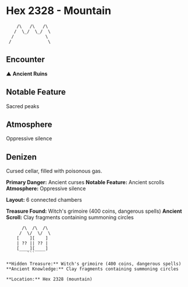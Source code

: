 # Hex 2328 - Mountain
```
    /\   /\   /\
   /  \_/  \_/  \
  /            \
 /              \
```

## Encounter

▲ **Ancient Ruins**

## Notable Feature

Sacred peaks

## Atmosphere

Oppressive silence

## Denizen

Cursed cellar, filled with poisonous gas.

**Primary Danger:** Ancient curses
**Notable Feature:** Ancient scrolls
**Atmosphere:** Oppressive silence

**Layout:** 6 connected chambers

**Treasure Found:** Witch's grimoire (400 coins, dangerous spells)
**Ancient Scroll:** Clay fragments containing summoning circles


```
      /\  /\  /\
     /  \/  \/  \
    [    ][    ]
    | ?? || ?? |
    [____][____]
        ```

**Hidden Treasure:** Witch's grimoire (400 coins, dangerous spells)
**Ancient Knowledge:** Clay fragments containing summoning circles

**Location:** Hex 2328 (mountain)

